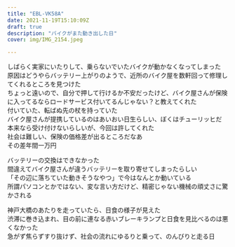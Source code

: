 ```yaml
---
title: "EBL-VK58A"
date: 2021-11-19T15:10:09Z
draft: true
description: "バイクがまた動き出した日"
cover: img/IMG_2154.jpeg

---
```


しばらく実家にいたりして、乗らないでいたバイクが動かなくなってしまった  
原因はどうやらバッテリー上がりのようで、近所のバイク屋を数軒回って修理してくれるところを見つけた  
ちょっと遠いので、自分で押して行けるか不安だったけど、バイク屋さんが保険に入ってるならロードサービス付いてるんじゃない？と教えてくれた  
付いていた、転ばぬ先の杖を持っていた  
バイク屋さんが提携しているのはあいおい日生らしい、ぼくはチューリッヒだ  
本来なら受け付けないらしいが、今回は許してくれた  
社会は難しい、保険の価格差が出るところだなあ  
その差年間一万円  

バッテリーの交換はできなかった  
間違えてバイク屋さんが違うバッテリーを取り寄せてしまったらしい  
「その辺に落ちていた動きそうなやつ」で今はなんとか動いている  
所謂パソコンとかではない、変な言い方だけど、精密じゃない機械の頑丈さに驚かされる  

神戸大橋のあたりを走っていたら、日食の様子が見えた  
渋滞に巻き込まれ、目の前に連なる赤いブレーキランプと日食を見比べるのは悪くなかった  
急がず焦らずすり抜けず、社会の流れにゆるりと乗って、のんびりと走る日  
